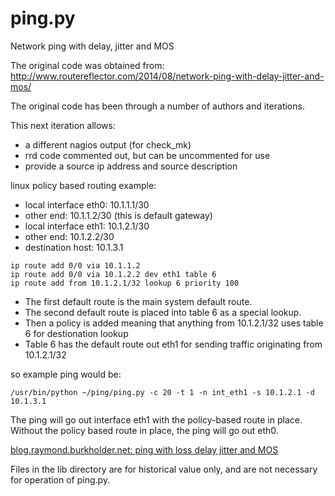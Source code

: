 # ping.py
Network ping with delay, jitter and MOS

The original code was obtained from:
http://www.routereflector.com/2014/08/network-ping-with-delay-jitter-and-mos/

The original code has been through a number of authors and iterations.

This next iteration allows:
* a different nagios output (for check_mk)
* rrd code commented out, but can be uncommented for use
* provide a source ip address and source description

linux policy based routing example:
* local interface eth0: 10.1.1.1/30
* other end: 10.1.1.2/30 (this is default gateway)
* local interface eth1: 10.1.2.1/30
* other end: 10.1.2.2/30
* destination host: 10.1.3.1

```
ip route add 0/0 via 10.1.1.2
ip route add 0/0 via 10.1.2.2 dev eth1 table 6
ip route add from 10.1.2.1/32 lookup 6 priority 100
```

* The first default route is the main system default route.
* The second default route is placed into table 6 as a special lookup.
* Then a policy is added meaning that anything from 10.1.2.1/32 uses table 6 for destionation lookup
* Table 6 has the default route out eth1 for sending traffic originating from 10.1.2.1/32

so example ping would be:
```
/usr/bin/python ~/ping/ping.py -c 20 -t 1 -n int_eth1 -s 10.1.2.1 -d 10.1.3.1
```

The ping will go out interface eth1 with the policy-based route in place.
Without the policy based route in place, the ping will go out eth0.

[blog.raymond.burkholder.net: ping with loss delay jitter and MOS](http://blog.raymond.burkholder.net/index.php?/archives/680-ping.py-Network-ping-with-delay-jitter-and-MOS.html)

Files in the lib directory are for historical value only, and are not necessary for operation of ping.py.
